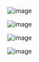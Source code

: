 ![image](https://github.com/user-attachments/assets/085aa7ed-0844-4736-ae6a-06bc1a744ab9)

![image](https://github.com/user-attachments/assets/142ff699-b01a-4856-bfc5-b05abb439d40)

![image](https://github.com/user-attachments/assets/61bc609f-4c0d-4750-8768-4f2e02e5e23d)

![image](https://github.com/user-attachments/assets/9f217a42-403b-4fc5-9a80-b047197a5128)




